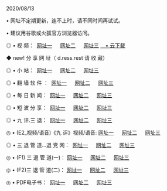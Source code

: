 <p>2020/08/13
<p>• 网址不定期更新，连不上时，请不同时间再试试。
<p>• 建议用谷歌或火狐官方浏览器访问。
<p>◎ • 视 频： 
<a href="http://pck.hdfmradio.com/" target="_blank">网址一</a> 　 
<a href="http://pak.hdfmradio.com/" target="_blank">网址二</a> 　 
<a href="http://pbk.hdfmradio.com/b.html" target="_blank">网址三</a>
<a href="https://disk.yandex.ru/d/wIUK0uxc3Gk4Ng" target="_blank">　• 云下载 </a></p>
<p>◆ new! 分 享 网 址（ d.ress.rest	请 收 藏）</p>

<p>◎ • 小 站：  
<a href="http://pck.hdfmradio.com/f.html" target="_blank">网址一</a> 　 
<a href="http://pak.hdfmradio.com/h.html" target="_blank">网址二</a> 　 
<a href="http://pbk.hdfmradio.com/k/" target="_blank">网址三</a></p>
<p>◎ • 翻 墙 软 件 ：  
<a href="http://pck.hdfmradio.com/ff/" target="_blank">网址一</a> 　 
<a href="http://pak.hdfmradio.com/s/read/a1_nd.html" target="_blank">网址二</a> 　 
<a href="http://pbk.hdfmradio.com/ff/index.html" target="_blank">网址三</a></p>
<p>◎ • 每 日 新 闻：  
<a href="http://pck.hdfmradio.com/day/" target="_blank">网址一</a> 　 
<a href="http://pak.hdfmradio.com/day/" target="_blank">网址二</a> 　 
<a href="http://pbk.hdfmradio.com/day/index.html" target="_blank">网址三</a></p>
<p>◎ • 短 波 分 享：  
<a href="http://pck.hdfmradio.com/h/" target="_blank">网址一</a> 　 
<a href="http://pbk.hdfmradio.com/h/" target="_blank">网址二</a> 　 
<a href="http://pak.hdfmradio.com/h/index.html" target="_blank">网址三</a></p>
<p>◎ • 九 评.三 退：  
<a href="http://pck.hdfmradio.com/t/" target="_blank">网址一</a> 　 
<a href="http://pak.hdfmradio.com/v2/index.html" target="_blank">网址二</a> 　 
<a href="http://pbk.hdfmradio.com/tt/index.html" target="_blank">网址三</a> 　</p>
<p>◎ • (E2_视频/语音)《九 评》视频/语音: 
<a href="http://pak.hdfmradio.com/7738.html" target="_blank">网址一</a> 　 
<a href="http://pck.hdfmradio.com/7614.html" target="_blank">网址二</a> 　 
<a href="http://pbk.hdfmradio.com/7633.html" target="_blank">网址三</a></p>
<p>◎ • 三 退 管 道...退 党 网：  
<a href="http://pck.hdfmradio.com/go/td1.html" target="_blank">网址一</a> 　 
<a href="http://pak.hdfmradio.com/go/td2.html" target="_blank">网址二</a> 　 
<a href="http://pbk.hdfmradio.com/go/td3.html" target="_blank">网址三</a></p>
<p>◎ • (F1) 三 退 管 道(一)： 
<a href="http://pck.hdfmradio.com/dd/" target="_blank">网址一</a> 　 
<a href="http://pak.hdfmradio.com/s/read/a1_tdx.html" target="_blank">网址二</a> 　 
<a href="http://pbk.hdfmradio.com/dd/" target="_blank">网址三</a></p>
<p>◎ • (F2)三 退 管 道(二)： 
<a href="http://pak.hdfmradio.com/d/" target="_blank">网址一</a> 　 
<a href="http://pck.hdfmradio.com/d/index.html" target="_blank">网址二</a> 　 
<a href="http://pbk.hdfmradio.com/d/" target="_blank">网址三</a></p>
<p>◎ • PDF电子书：  
<a href="http://pck.hdfmradio.com/p/" target="_blank">网址一</a> 　 
<a href="http://pak.hdfmradio.com/p/index.html" target="_blank">网址二</a> 　 
<a href="http://pbk.hdfmradio.com/p/" target="_blank">网址三</a></p>
